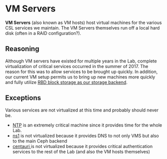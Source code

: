 # VM Servers

**VM Servers** (also known as VM hosts) host virtual machines for the various CSL services we maintain.  The VM Servers themselves run off a local hard disk (often in a RAID configuration?).

## Reasoning

Although VM servers have existed for multiple years in the Lab, complete virtualization of critical services occurred in the summer of 2017.  The reason for this was to allow services to be brought up quickly.  In addition, our current VM setup permits us to bring up new machines more quickly and fully utilize [RBD block storage as our storage backend](../ceph/).

## Exceptions

Various services are not virtualized at this time and probably should never be.

* [NTP](../../technologies/networking/ntp.md) is an extremely critical machine since it provides time for the whole Lab.
* [ns1](../../technologies/networking/dns.md) is not virtualized because it provides DNS to not only VMS but also to the main Ceph backend
* [centauri ](../other/sun-servers/centauri.md)is not virtualized because it provides critical authentication services to the rest of the Lab (and also the VM hosts themselves)

